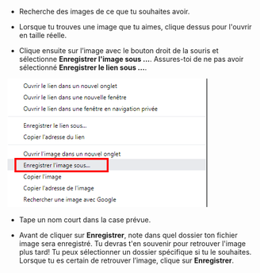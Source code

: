 - Recherche des images de ce que tu souhaites avoir.

- Lorsque tu trouves une image que tu aimes, clique dessus pour l'ouvrir en taille réelle.

- Clique ensuite sur l’image avec le bouton droit de la souris et sélectionne **Enregistrer l'image sous ...**. Assures-toi de ne pas avoir sélectionné **Enregistrer le lien sous ...**.

![Menu avec Enregistrer l'image sous sélectionné](images/saveImgAs.png)

- Tape un nom court dans la case prévue.

- Avant de cliquer sur **Enregistrer**, note dans quel dossier ton fichier image sera enregistré. Tu devras t'en souvenir pour retrouver l'image plus tard! Tu peux sélectionner un dossier spécifique si tu le souhaites. Lorsque tu es certain de retrouver l’image, clique sur **Enregistrer**.
